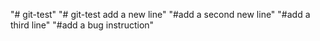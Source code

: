 "# git-test" 
"# git-test add a new line" 
"#add a second new line" 
"#add a third line"
"#add a bug instruction" 

